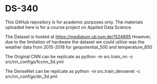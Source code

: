 # DS-340

This GitHub repository is for academic purposes only. The materials uploaded here is for a course project on Applied Data Science.

The Dataset is hosted at https://mediatum.ub.tum.de/1524895 
However, due to the limitation of hardware the dataset we could utilize was the weather data from 2015-2018 for geopotential_500 and temperature_850

The Original CNN can be replicate as python -m src.train_nn -c src/nn_configs/fccnn_3d.yml

The DenseNet can be replicate as python -m src.train_densenet -c src/nn_configs/dn_3d.yml
